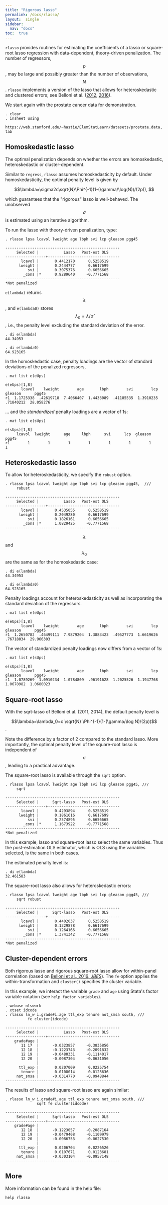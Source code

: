 ```yaml
---
title: "Rigorous lasso"
permalink: /docs/rlasso/
layout:  single
sidebar:
  nav: "docs"
toc:  true
---
```



<script type="text/javascript" async
  src="https://cdn.mathjax.org/mathjax/latest/MathJax.js?config=TeX-MML-AM_CHTML">
</script>

`rlasso` provides routines for estimating the coefficients of a lasso or square-root lasso
   regression with data-dependent, theory-driven penalization.
The number of regressors, $$p$$, may be large and possibly greater than the number of
    observations, $$N$$.
`rlasso` implements a version of the lasso that allows for heteroskedastic and clustered
    errors; see Belloni et al. ([2012](https://doi.org/10.3982/ECTA9626), [2016](https://doi.org/10.1080/07350015.2015.1102733)).

We start again with the prostate cancer data for demonstration.

	. clear
	. insheet using
	    https://web.stanford.edu/~hastie/ElemStatLearn/datasets/prostate.data, tab

## Homoskedastic lasso

The optimal penalization depends on whether the errors
are homoskedastic, heteroskedastic or cluster-dependent.

Similar to `regress`, `rlasso` assumes homoskedasticity by default. 
Under homoskedasticity, the optimal penalty level is given by

$$\lambda=\sigma2c\sqrt{N}\Phi^{-1}(1-(\gamma/\log(N))/(2p)), $$

which guarantees that the "rigorous" lasso is well-behaved. 
The unobserved $$\sigma$$ is estimated using an iterative algorithm.

To run the lasso with theory-driven penalization, type:

	. rlasso lpsa lcavol lweight age lbph svi lcp gleason pgg45

	---------------------------------------------------
		 Selected |           Lasso   Post-est OLS
	------------------+--------------------------------
		   lcavol |       0.4412170      0.5258519
		  lweight |       0.2444777      0.6617699
		      svi |       0.3075376      0.6656665
		    _cons |*      0.9289640     -0.7771568
	---------------------------------------------------
	*Not penalized


`e(lambda)` returns $$\lambda$$, and `e(lambda0)` stores $$\lambda_0=\lambda/\hat{\sigma}$$, i.e.,
the penalty level excluding the standard deviation of the error.

	. di e(lambda)
	44.34953

	. di e(lambda0)
	64.923165

In the homoskedastic case, penalty loadings are the vector of standard deviations
 of the penalized regressors,

	. mat list e(eUps)
	
	e(eUps)[1,8]
	       lcavol    lweight        age       lbph        svi        lcp    gleason      pgg45
	r1  1.1725338  .42619718  7.4066407  1.4433089  .41185535  1.3910235  .71840212  28.058276

... and the *standardized* penalty loadings are a vector of 1s:

	. mat list e(sUps)
	
	e(sUps)[1,8]
	     lcavol  lweight      age     lbph      svi      lcp  gleason    pgg45
	r1        1        1        1        1        1        1        1        1


## Heteroskedastic lasso

To allow for heteroskedasticity, we specify the `robust` option.

	. rlasso lpsa lcavol lweight age lbph svi lcp gleason pgg45,  ///
		 robust

	---------------------------------------------------
		 Selected |           Lasso   Post-est OLS
	------------------+--------------------------------
		   lcavol |       0.4535055      0.5258519
		  lweight |       0.2049280      0.6617699
		      svi |       0.1826161      0.6656665
		    _cons |*      1.0829425     -0.7771568
	---------------------------------------------------


$$\lambda$$ and $$\lambda_0$$ are the same as for the homoskedastic case:

	. di e(lambda)
	44.34953

	. di e(lambda0)
	64.923165

Penalty loadings account for heteroskedasticity as well as incorporating 
the standard deviation of the regressors.

	. mat list e(eUps)

	e(eUps)[1,8]
	       lcavol    lweight        age       lbph        svi        lcp    gleason      pgg45
	r1  1.2650782  .46499111  7.9879204  1.3883423  .49527773  1.6619626  .76718034  29.966303

The vector of standardized penalty loadings now differs from a vector of 1s:

	. mat list e(sUps)

	e(sUps)[1,8]
	       lcavol    lweight        age       lbph        svi        lcp    gleason      pgg45
	r1  1.0789269  1.0910234  1.0784809  .96191628  1.2025526  1.1947768  1.0678982  1.0680023


## Square-root lasso
	
With the sqrt-lasso of 
Belloni et al. (2011, 2014), the default penalty level is

$$\lambda=\lambda_0=c \sqrt{N} \Phi^{-1}(1-(\gamma/\log N)/(2p))$$.

Note the difference by a factor of 2 compared to the standard lasso. More importantly,
the optimal penalty level of the square-root lasso is independent of $$\sigma$$, 
leading to a practical advantage.

The square-root lasso is available through the `sqrt` option.

	. rlasso lpsa lcavol lweight age lbph svi lcp gleason pgg45, ///
		 sqrt

	---------------------------------------------------
		 Selected |      Sqrt-lasso   Post-est OLS
	------------------+--------------------------------
		   lcavol |       0.4293894      0.5258519
		  lweight |       0.1861616      0.6617699
		      svi |       0.2574895      0.6656665
		    _cons |*      1.1673922     -0.7771568
	---------------------------------------------------
	*Not penalized

In this example, lasso and square-root lasso select the same variables. 
Thus the post-estimation OLS estimator, which
is OLS using the variables selected, is the same in both cases.

The estimated penalty level is:

	. di e(lambda)
	32.461583

The square-root lasso also allows for heteroskedastic errors:

	. rlasso lpsa lcavol lweight age lbph svi lcp gleason pgg45, ///
		 sqrt robust

	---------------------------------------------------
		 Selected |      Sqrt-lasso   Post-est OLS
	------------------+--------------------------------
		   lcavol |       0.4402037      0.5258519
		  lweight |       0.1329878      0.6617699
		      svi |       0.1264166      0.6656665
		    _cons |*      1.3741342     -0.7771568
	---------------------------------------------------
	*Not penalized

## Cluster-dependent errors

Both rigorous lasso and rigorous square-root lasso allow 
for within-panel correlation (based on [Belloni et al., 2016, *JBES*](https://doi.org/10.1080/07350015.2015.1102733)).
The `fe` option applies the within-transformation and `cluster()` specifies
the cluster variable.

In this example, we interact the variable `grade` and `age` using 
Stata's factor variable notation (see `help factor variables`). 

	. webuse nlswork
	. xtset idcode
	. rlasso ln_w i.grade#i.age ttl_exp tenure not_smsa south, ///
		      fe cluster(idcode)

	---------------------------------------------------
		 Selected |           Lasso   Post-est OLS
	------------------+--------------------------------
		grade#age |
		   11 17  |      -0.0323857     -0.3835856
		   12 18  |      -0.1223743     -0.2091832
		   12 19  |      -0.0480331     -0.1114017
		   12 20  |      -0.0087304     -0.0631056
		          |
		  ttl_exp |       0.0207009      0.0225754
		   tenure |       0.0108014      0.0123636
		 not_smsa |      -0.0314770     -0.0948844
	---------------------------------------------------

The results of lasso and square-root lasso are again similar:

	. rlasso ln_w i.grade#i.age ttl_exp tenure not_smsa south, ///
	              sqrt fe cluster(idcode)

	---------------------------------------------------
		 Selected |      Sqrt-lasso   Post-est OLS
	------------------+--------------------------------
		grade#age |
		   12 18  |      -0.1223057     -0.2087164
		   12 19  |      -0.0479408     -0.1109979
		   12 20  |      -0.0086753     -0.0627530
		          |
		  ttl_exp |       0.0206704      0.0226526
		   tenure |       0.0107671      0.0123681
		 not_smsa |      -0.0303104     -0.0957148
	---------------------------------------------------

## More

More information can be found in the help file:

	help rlasso


